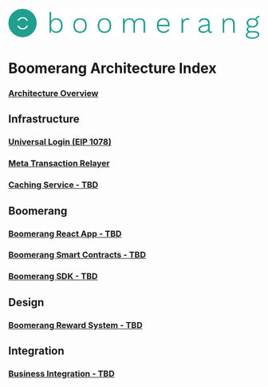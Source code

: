 ![alt text](https://github.com/BoomerangProject/boomerang-wiki/blob/master/images/logo.png "Boomerang Logo")
# Boomerang Architecture Index
### [Architecture Overview](https://github.com/BoomerangProject/boomerang-wiki/blob/master/architecture/Overview.md)

## Infrastructure
### [Universal Login (EIP 1078)](https://github.com/BoomerangProject/boomerang-wiki/blob/master/architecture/UniversalLogin.md)
### [Meta Transaction Relayer](https://github.com/BoomerangProject/boomerang-wiki/blob/master/architecture/MetaTransactionRelayer.md)
### [Caching Service - TBD]()

## Boomerang
### [Boomerang React App - TBD]()
### [Boomerang Smart Contracts - TBD]()
### [Boomerang SDK - TBD]()

## Design
### [Boomerang Reward System - TBD]()

## Integration
### [Business Integration - TBD]()

